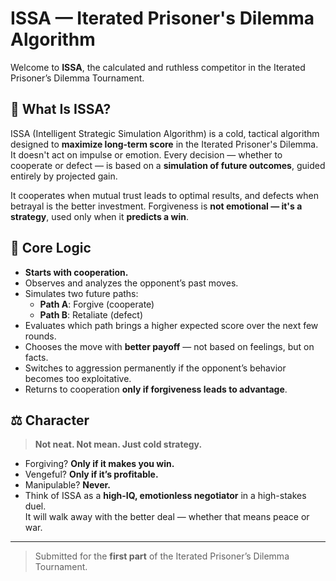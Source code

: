 # ISSA — Iterated Prisoner's Dilemma Algorithm

Welcome to **ISSA**, the calculated and ruthless competitor in the Iterated Prisoner’s Dilemma Tournament.

## 🧠 What Is ISSA?

ISSA (Intelligent Strategic Simulation Algorithm) is a cold, tactical algorithm designed to **maximize long-term score** in the Iterated Prisoner's Dilemma. It doesn't act on impulse or emotion. Every decision — whether to cooperate or defect — is based on a **simulation of future outcomes**, guided entirely by projected gain.

It cooperates when mutual trust leads to optimal results, and defects when betrayal is the better investment. Forgiveness is **not emotional — it's a strategy**, used only when it **predicts a win**.

## 🎯 Core Logic

- **Starts with cooperation.**
- Observes and analyzes the opponent’s past moves.
- Simulates two future paths:
    - **Path A**: Forgive (cooperate)
    - **Path B**: Retaliate (defect)
- Evaluates which path brings a higher expected score over the next few rounds.
- Chooses the move with **better payoff** — not based on feelings, but on facts.
- Switches to aggression permanently if the opponent’s behavior becomes too exploitative.
- Returns to cooperation **only if forgiveness leads to advantage**.

## ⚖️ Character

> **Not neat. Not mean. Just cold strategy.**

- Forgiving? **Only if it makes you win.**
- Vengeful? **Only if it’s profitable.**
- Manipulable? **Never.**
- Think of ISSA as a **high-IQ, emotionless negotiator** in a high-stakes duel.  
  It will walk away with the better deal — whether that means peace or war.

---
> Submitted for the **first part** of the Iterated Prisoner’s Dilemma Tournament.
